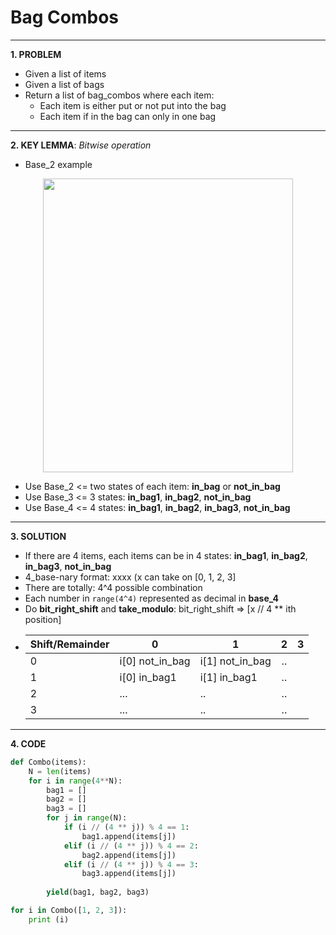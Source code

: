 # Bag Combos
---
**1. PROBLEM**
* Given a list of items
* Given a list of bags
* Return a list of bag_combos where each item:
  - Each item is either put or not put into the bag
  - Each item if in the bag can only in one bag
---
**2. KEY LEMMA**: *Bitwise operation*
  - Base_2 example

<p align="center">
    <img width="400" height="470" src="http://2016-aalto-c.mooc.fi/en/static/pics/bit-shift.jpg">
</p>
  
  - Use Base_2 <= two states of each item: **in_bag** or **not_in_bag**
  - Use Base_3 <= 3 states: **in_bag1**, **in_bag2**, **not_in_bag**
  - Use Base_4 <= 4 states: **in_bag1**, **in_bag2**, **in_bag3**, **not_in_bag**
---
**3. SOLUTION**
  - If there are 4 items, each items can be in 4 states: **in_bag1**, **in_bag2**, **in_bag3**, **not_in_bag** 
  - 4_base-nary format: xxxx (x can take on [0, 1, 2, 3]
  - There are totally: 4^4 possible combination
  - Each number in ```range(4^4)``` represented as decimal in **base_4**
  - Do **bit_right_shift** and **take_modulo**: bit_right_shift => [x // 4 ** ith position]
  - | Shift/Remainder | 0             | 1             | 2   | 3   |
	| ----------------|-------------- |---------------|:---:|:---:|
	| 0               |i[0] not_in_bag|i[1] not_in_bag|..   |     |
	| 1               |i[0] in_bag1   |i[1] in_bag1   |..   |     |
	| 2               |...            |..             |..   |     |
    | 3               |...            |..             |..   |     |
---
**4. CODE**
```python
def Combo(items):
    N = len(items)
    for i in range(4**N):
        bag1 = []
        bag2 = []
        bag3 = []
        for j in range(N):
            if (i // (4 ** j)) % 4 == 1:
                bag1.append(items[j])
            elif (i // (4 ** j)) % 4 == 2:
                bag2.append(items[j])
            elif (i // (4 ** j)) % 4 == 3:
                bag3.append(items[j])
		
        yield(bag1, bag2, bag3)

for i in Combo([1, 2, 3]):
	print (i)
```
